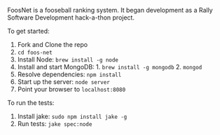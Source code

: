 FoosNet is a fooseball ranking system. It began development as a Rally Software Development hack-a-thon project.

To get started:
  1. Fork and Clone the repo
  2. `cd foos-net`
  3. Install Node: `brew install -g node`
  4. Install and start MongoDB:
    1. `brew install -g mongodb`
    2. `mongod`
  5. Resolve dependencies: `npm install`
  6. Start up the server: `node server`
  7. Point your browser to `localhost:8080`

To run the tests:
  1. Install jake: `sudo npm install jake -g`
  2. Run tests: `jake spec:node`
